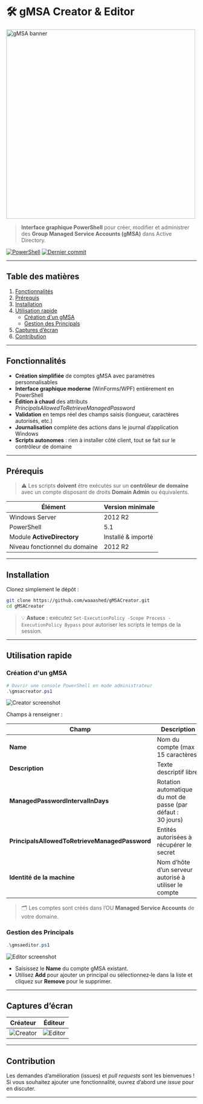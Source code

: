 # 🛠️ gMSA Creator & Editor

<img src="https://i.postimg.cc/TP7RPQf8/logogmsa.jpg" alt="gMSA banner" width="500" />

> **Interface graphique PowerShell** pour créer, modifier et administrer des **Group Managed Service Accounts (gMSA)** dans Active Directory.

[![PowerShell](https://img.shields.io/badge/PowerShell-5%2B-blue.svg)](#prérequis)
[![Dernier commit](https://img.shields.io/github/last-commit/waaashed/gMSACreator)](https://github.com/waaashed/gMSACreator/commits/main)

---

## Table des matières

1. [Fonctionnalités](#fonctionnalités)
2. [Prérequis](#prérequis)
3. [Installation](#installation)
4. [Utilisation rapide](#utilisation-rapide)
   - [Création d'un gMSA](#création-dun-gmsa)
   - [Gestion des Principals](#gestion-des-principals)
5. [Captures d’écran](#captures-décran)
6. [Contribution](#contribution)

---

## Fonctionnalités

- **Création simplifiée** de comptes gMSA avec paramètres personnalisables  
- **Interface graphique moderne** (WinForms/WPF) entièrement en PowerShell  
- **Édition à chaud** des attributs *PrincipalsAllowedToRetrieveManagedPassword*  
- **Validation** en temps réel des champs saisis (longueur, caractères autorisés, etc.)  
- **Journalisation** complète des actions dans le journal d’application Windows  
- **Scripts autonomes** : rien à installer côté client, tout se fait sur le contrôleur de domaine  

---

## Prérequis

> ⚠️ Les scripts **doivent** être exécutés sur un **contrôleur de domaine** avec un compte disposant de droits **Domain Admin** ou équivalents.

| Élément | Version minimale |
| ------- | ---------------- |
| Windows Server | 2012 R2 |
| PowerShell | 5.1 |
| Module **ActiveDirectory** | Installé & importé |
| Niveau fonctionnel du domaine | 2012 R2 |

---

## Installation

Clonez simplement le dépôt :

```bash
git clone https://github.com/waaashed/gMSACreator.git
cd gMSACreator
```

> 💡 **Astuce :** exécutez `Set-ExecutionPolicy -Scope Process -ExecutionPolicy Bypass` pour autoriser les scripts le temps de la session.

---

## Utilisation rapide

### Création d'un gMSA

```powershell
# Ouvrir une console PowerShell en mode administrateur
.\gmsacreator.ps1
```

![Creator screenshot](https://i.postimg.cc/7ZRsYTds/Capture.png)

Champs à renseigner :

| Champ | Description |
| ----- | ----------- |
| **Name** | Nom du compte (max : 15 caractères) |
| **Description** | Texte descriptif libre |
| **ManagedPasswordIntervalInDays** | Rotation automatique du mot de passe (par défaut : 30 jours) |
| **PrincipalsAllowedToRetrieveManagedPassword** | Entités autorisées à récupérer le secret |
| **Identité de la machine** | Nom d’hôte d’un serveur autorisé à utiliser le compte |

> 🗂️ Les comptes sont créés dans l’OU **Managed Service Accounts** de votre domaine.

### Gestion des Principals

```powershell
.\gmsaeditor.ps1
```

![Editor screenshot](https://i.postimg.cc/WbbLCyNW/Capture.png)

- Saisissez le **Name** du compte gMSA existant.  
- Utilisez **Add** pour ajouter un principal ou sélectionnez‑le dans la liste et cliquez sur **Remove** pour le supprimer.

---

## Captures d’écran

| Créateur | Éditeur |
| -------- | ------- |
| ![Creator](https://i.postimg.cc/7ZRsYTds/Capture.png) | ![Editor](https://i.postimg.cc/WbbLCyNW/Capture.png) |

---

## Contribution

Les demandes d’amélioration (issues) et *pull requests* sont les bienvenues !  
Si vous souhaitez ajouter une fonctionnalité, ouvrez d’abord une *issue* pour en discuter.

---
